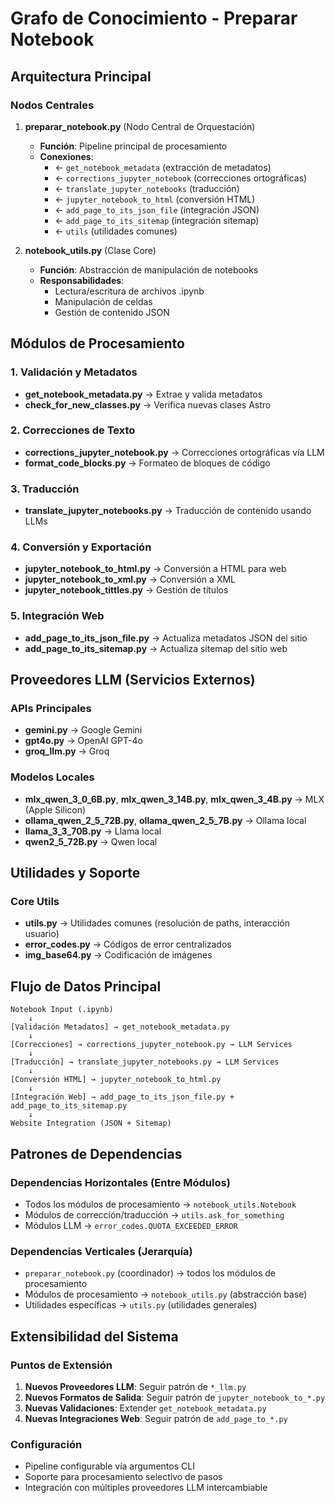# Grafo de Conocimiento - Preparar Notebook

## Arquitectura Principal

### Nodos Centrales

1. **preparar_notebook.py** (Nodo Central de Orquestación)
   - **Función**: Pipeline principal de procesamiento
   - **Conexiones**:
     - ← `get_notebook_metadata` (extracción de metadatos)
     - ← `corrections_jupyter_notebook` (correcciones ortográficas)
     - ← `translate_jupyter_notebooks` (traducción)
     - ← `jupyter_notebook_to_html` (conversión HTML)
     - ← `add_page_to_its_json_file` (integración JSON)
     - ← `add_page_to_its_sitemap` (integración sitemap)
     - ← `utils` (utilidades comunes)

2. **notebook_utils.py** (Clase Core)
   - **Función**: Abstracción de manipulación de notebooks
   - **Responsabilidades**:
     - Lectura/escritura de archivos .ipynb
     - Manipulación de celdas
     - Gestión de contenido JSON

## Módulos de Procesamiento

### 1. Validación y Metadatos
- **get_notebook_metadata.py** → Extrae y valida metadatos
- **check_for_new_classes.py** → Verifica nuevas clases Astro

### 2. Correcciones de Texto
- **corrections_jupyter_notebook.py** → Correcciones ortográficas vía LLM
- **format_code_blocks.py** → Formateo de bloques de código

### 3. Traducción
- **translate_jupyter_notebooks.py** → Traducción de contenido usando LLMs

### 4. Conversión y Exportación
- **jupyter_notebook_to_html.py** → Conversión a HTML para web
- **jupyter_notebook_to_xml.py** → Conversión a XML
- **jupyter_notebook_tittles.py** → Gestión de títulos

### 5. Integración Web
- **add_page_to_its_json_file.py** → Actualiza metadatos JSON del sitio
- **add_page_to_its_sitemap.py** → Actualiza sitemap del sitio web

## Proveedores LLM (Servicios Externos)

### APIs Principales
- **gemini.py** → Google Gemini
- **gpt4o.py** → OpenAI GPT-4o
- **groq_llm.py** → Groq

### Modelos Locales
- **mlx_qwen_3_0_6B.py**, **mlx_qwen_3_14B.py**, **mlx_qwen_3_4B.py** → MLX (Apple Silicon)
- **ollama_qwen_2_5_72B.py**, **ollama_qwen_2_5_7B.py** → Ollama local
- **llama_3_3_70B.py** → Llama local
- **qwen2_5_72B.py** → Qwen local

## Utilidades y Soporte

### Core Utils
- **utils.py** → Utilidades comunes (resolución de paths, interacción usuario)
- **error_codes.py** → Códigos de error centralizados
- **img_base64.py** → Codificación de imágenes

## Flujo de Datos Principal

```
Notebook Input (.ipynb)
    ↓
[Validación Metadatos] → get_notebook_metadata.py
    ↓
[Correcciones] → corrections_jupyter_notebook.py → LLM Services
    ↓
[Traducción] → translate_jupyter_notebooks.py → LLM Services
    ↓
[Conversión HTML] → jupyter_notebook_to_html.py
    ↓
[Integración Web] → add_page_to_its_json_file.py + add_page_to_its_sitemap.py
    ↓
Website Integration (JSON + Sitemap)
```

## Patrones de Dependencias

### Dependencias Horizontales (Entre Módulos)
- Todos los módulos de procesamiento → `notebook_utils.Notebook`
- Módulos de corrección/traducción → `utils.ask_for_something`
- Módulos LLM → `error_codes.QUOTA_EXCEEDED_ERROR`

### Dependencias Verticales (Jerarquía)
- `preparar_notebook.py` (coordinador) → todos los módulos de procesamiento
- Módulos de procesamiento → `notebook_utils.py` (abstracción base)
- Utilidades específicas → `utils.py` (utilidades generales)

## Extensibilidad del Sistema

### Puntos de Extensión
1. **Nuevos Proveedores LLM**: Seguir patrón de `*_llm.py`
2. **Nuevos Formatos de Salida**: Seguir patrón de `jupyter_notebook_to_*.py`
3. **Nuevas Validaciones**: Extender `get_notebook_metadata.py`
4. **Nuevas Integraciones Web**: Seguir patrón de `add_page_to_*.py`

### Configuración
- Pipeline configurable vía argumentos CLI
- Soporte para procesamiento selectivo de pasos
- Integración con múltiples proveedores LLM intercambiable